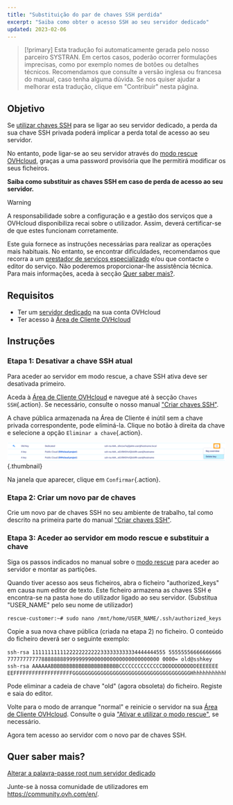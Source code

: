```yaml
---
title: "Substituição do par de chaves SSH perdida"
excerpt: "Saiba como obter o acesso SSH ao seu servidor dedicado"
updated: 2023-02-06
---
```


> [!primary]
> Esta tradução foi automaticamente gerada pelo nosso parceiro SYSTRAN. Em certos casos, poderão ocorrer formulações imprecisas, como por exemplo nomes de botões ou detalhes técnicos. Recomendamos que consulte a versão inglesa ou francesa do manual, caso tenha alguma dúvida. Se nos quiser ajudar a melhorar esta tradução, clique em "Contribuir" nesta página.
>

## Objetivo

Se [utilizar chaves SSH](/pages/bare_metal_cloud/dedicated_servers/creating-ssh-keys-dedicated) para se ligar ao seu servidor dedicado, a perda da sua chave SSH privada poderá implicar a perda total de acesso ao seu servidor.

No entanto, pode ligar-se ao seu servidor através do [modo rescue OVHcloud](/pages/bare_metal_cloud/dedicated_servers/rescue_mode), graças a uma password provisória que lhe permitirá modificar os seus ficheiros.

**Saiba como substituir as chaves SSH em caso de perda de acesso ao seu servidor.**

> [!warning]
>
> A responsabilidade sobre a configuração e a gestão dos serviços que a OVHcloud disponibiliza recai sobre o utilizador. Assim, deverá certificar-se de que estes funcionam corretamente.
>
> Este guia fornece as instruções necessárias para realizar as operações mais habituais. No entanto, se encontrar dificuldades, recomendamos que recorra a um [prestador de serviços especializado](https://partner.ovhcloud.com/pt/directory/) e/ou que contacte o editor do serviço. Não poderemos proporcionar-lhe assistência técnica. Para mais informações, aceda à secção [Quer saber mais?](#go-further).
>

## Requisitos

- Ter um [servidor dedicado](https://www.ovhcloud.com/pt/bare-metal/) na sua conta OVHcloud
- Ter acesso à [Área de Cliente OVHcloud](https://www.ovh.com/auth/?action=gotomanager&from=https://www.ovh.pt/&ovhSubsidiary=pt)

## Instruções

### Etapa 1: Desativar a chave SSH atual

Para aceder ao servidor em modo rescue, a chave SSH ativa deve ser desativada primeiro.

Aceda à [Área de Cliente OVHcloud](https://www.ovh.com/auth/?action=gotomanager&from=https://www.ovh.pt/&ovhSubsidiary=pt) e navegue até à secção `Chaves SSH`{.action}. Se necessário, consulte o nosso manual ["Criar chaves SSH"](/pages/bare_metal_cloud/dedicated_servers/creating-ssh-keys-dedicated#cpsshkey).

A chave pública armazenada na Área de Cliente é inútil sem a chave privada correspondente, pode eliminá-la. Clique no botão <i class="icons-ellipsis icons-border-rounded icons-masterbrand-blue"></i> à direita da chave e selecione a opção `Eliminar a chave`{.action}.

![Eliminar chave](images/replace-lost-key-01.png){.thumbnail}

Na janela que aparecer, clique em `Confirmar`{.action}.

### Etapa 2: Criar um novo par de chaves

Crie um novo par de chaves SSH no seu ambiente de trabalho, tal como descrito na primeira parte do manual ["Criar chaves SSH"](/pages/bare_metal_cloud/dedicated_servers/creating-ssh-keys-dedicated).

### Etapa 3: Aceder ao servidor em modo rescue e substituir a chave

Siga os passos indicados no manual sobre o [modo rescue](/pages/bare_metal_cloud/dedicated_servers/rescue_mode) para aceder ao servidor e montar as partições.

Quando tiver acesso aos seus ficheiros, abra o ficheiro "authorized_keys" em causa num editor de texto. Este ficheiro armazena as chaves SSH e encontra-se na pasta `home` do utilizador ligado ao seu servidor. (Substitua "USER_NAME" pelo seu nome de utilizador)

```
rescue-customer:~# sudo nano /mnt/home/USER_NAME/.ssh/authorized_keys
```

Copie a sua nova chave pública (criada na etapa 2) no ficheiro. O conteúdo do ficheiro deverá ser o seguinte exemplo:

```console
ssh-rsa 1111111111122222222222333333333334444444555 55555556666666666
7777777777788888888999999990000000000000000000000 0000= old@sshkey
ssh-rsa AAAAAABBBBBBBBBBBBBBBBBBBBBBCCCCCCCCCCCCCCDDDDDDDDDDDEEEEEEE
EEFFFFFFFFFFFFFFFFFFFGGGGGGGGGGGGGGGGGGGGGGGGGGGGGGGGGGGGGGHhhhhhhhhhhhhhhhhhhhhhhhhhhhhhhhhhhhhhhhhhhhhhhhhhhhhhhhhhhhhhhhhhhhhhhhhhhhhhhhhhhhhhhhhhhhhhhhhhhhhhhhhhhhhhhhhhhhhhhhhhhhhhhhhhhhhhhhhhhhhhhhhhhhhhhhhhhhhhhhhhhhhhhhhhhhhhhhhhhhhhhhhhhhhhhhhhhhhhhhhhhhhhh
```

Pode eliminar a cadeia de chave "old" (agora obsoleta) do ficheiro. Registe e saia do editor.

Volte para o modo de arranque "normal" e reinicie o servidor na sua [Área de Cliente OVHcloud](https://www.ovh.com/auth/?action=gotomanager&from=https://www.ovh.pt/&ovhSubsidiary=pt). Consulte o guia ["Ativar e utilizar o modo rescue"](/pages/bare_metal_cloud/dedicated_servers/rescue_mode), se necessário.

Agora tem acesso ao servidor com o novo par de chaves SSH.

## Quer saber mais? <a name="go-further"></a>

[Alterar a palavra-passe root num servidor dedicado](/pages/bare_metal_cloud/dedicated_servers/changing_root_password_linux_ds)

Junte-se à nossa comunidade de utilizadores em <https://community.ovh.com/en/>.